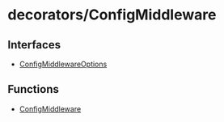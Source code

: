 # decorators/ConfigMiddleware

## Interfaces

- [ConfigMiddlewareOptions](interfaces/ConfigMiddlewareOptions.md)

## Functions

- [ConfigMiddleware](functions/ConfigMiddleware.md)
